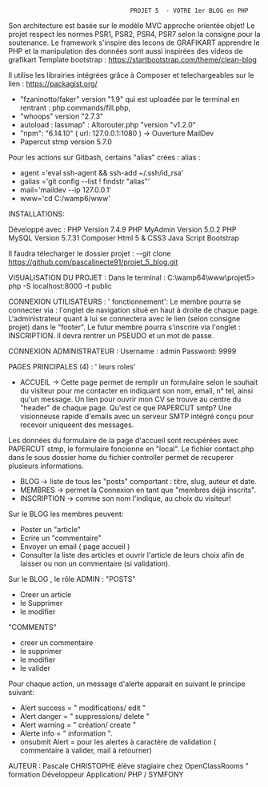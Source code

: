                                       PROJET 5  - VOTRE 1er BLOG en PHP

Son architecture est basée sur le modèle MVC  approche orientée objet!
Le projet respect les normes PSR1, PSR2, PSR4, PSR7 selon la consigne pour la soutenance.
Le framework s'inspire des lecons de GRAFIKART apprendre le PHP  et la manipulation des données sont aussi inspirées
des videos de grafikart
Template bootstrap  :  https://startbootstrap.com/theme/clean-blog

Il utilise les librairies intégrées grâce à Composer et telechargeables sur le lien : https://packagist.org/
- "fzaninotto/faker" version "1.9" qui est uploadée par le terminal en rentrant : php commands/fill.php,
- "whoops" version "2.7.3"
- autoload :  lassmap" : Altorouter.php "version "v1.2.0"
- "npm": "6.14.10" ( url: 127.0.0.1:1080 ) -> Ouverture MailDev
- Papercut stmp version 5.7.0

Pour les actions sur Gitbash, certains "alias" crées :
alias :
- agent ='eval ssh-agent && ssh-add ~/.ssh/id_rsa'
- galias ='git config --list ! findstr "alias"'
- mail='maildev --ip 127.0.0.1'
- www='cd C:/wamp6/www'


INSTALLATIONS:

Développé avec : PHP         Version  7.4.9
                 PHP MyAdmin Version  5.0.2
                 PHP MySQL   Version  5.7.31
                 Composer
                 Html 5 & CSS3
                 Java Script
                 Bootstrap

 Il faudra télecharger  le dossier projet :
 --git clone   https://github.com/pascalinecte91/projet_5_blog.git

 VISUALISATION DU PROJET : Dans le terminal : C:\wamp64\www\projet5>  php -S localhost:8000 -t public

CONNEXION UTILISATEURS : ' fonctionnement':
Le membre pourra se connecter via : l'onglet de navigation situé en haut à droite de chaque page.
L'administrateur quant à lui se connectera  avec le lien (selon consigne projet) dans le "footer".
Le futur membre pourra s'inscrire via l'onglet : INSCRIPTION.
Il devra rentrer un PSEUDO et un mot de passe.

CONNEXION ADMINISTRATEUR :  Username : admin
                            Password: 9999

PAGES PRINCIPALES (4) : ' leurs roles'

- ACCUEIL -> Cette page permet de remplir un formulaire selon le souhait du visiteur pour me contacter en indiquant son nom, email, n° tel,
 ainsi qu'un message. Un lien  pour ouvrir mon CV se trouve au centre du  "header" de chaque page.
 Qu'est ce que PAPERCUT smtp? Une visionneuse rapide d'emails avec un serveur SMTP intégré conçu pour recevoir uniqueent des messages.

 Les données du formulaire de la page d'accueil sont recupérées avec PAPERCUT stmp, le formulaire foncionne en "local".
 Le fichier contact.php  dans le sous dossier home du fichier controller permet de recuperer plusieurs informations.

- BLOG -> liste de tous les "posts" comportant : titre, slug, auteur et date.
- MEMBRES -> permet la Connexion en tant que "membres déjà inscrits".
- INSCRIPTION  -> comme son nom l'indique, au choix du visiteur!



Sur le BLOG les membres peuvent:
- Poster un "article"
- Ecrire un "commentaire"
- Envoyer un email ( page accueil )
- Consulter la liste des articles et ouvrir l'article de leurs choix afin de laisser ou non un commentaire (si validation).

Sur le BLOG , le rôle ADMIN :
"POSTS"
- Creer un article
- le Supprimer
- le modifier

"COMMENTS"
- creer un commentaire
- le supprimer
- le modifier
- le valider

Pour chaque action, un message d'alerte apparait en suivant le principe suivant:
- Alert success = " modifications/ edit "
- Alert danger = " suppressions/ delete "
- Alert warning = " création/ create "
- Alerte info = " information ".
- onsubmit Alert = pour les alertes à caractère de validation ( commentaire à valider, mail à retourner)

AUTEUR : Pascale CHRISTOPHE élève stagiaire chez OpenClassRooms " formation Développeur Application/ PHP / SYMFONY
